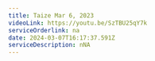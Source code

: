 ```yaml
---
title: Taize Mar 6, 2023
videoLink: https://youtu.be/SzTBU25qY7k
serviceOrderlink: na
date: 2024-03-07T16:17:37.591Z
serviceDescription: nNA
---
```

